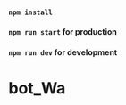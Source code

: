 #### `npm install`  

#### `npm run start` for production

#### `npm run dev` for development
# bot_Wa
